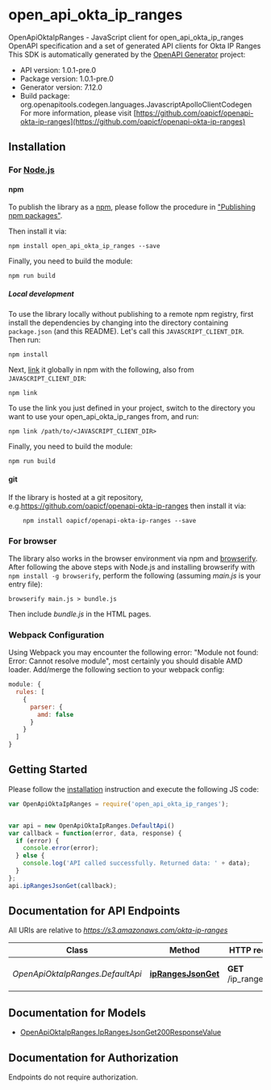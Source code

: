 # open_api_okta_ip_ranges

OpenApiOktaIpRanges - JavaScript client for open_api_okta_ip_ranges
OpenAPI specification and a set of generated API clients for Okta IP Ranges
This SDK is automatically generated by the [OpenAPI Generator](https://openapi-generator.tech) project:

- API version: 1.0.1-pre.0
- Package version: 1.0.1-pre.0
- Generator version: 7.12.0
- Build package: org.openapitools.codegen.languages.JavascriptApolloClientCodegen
For more information, please visit [https://github.com/oapicf/openapi-okta-ip-ranges](https://github.com/oapicf/openapi-okta-ip-ranges)

## Installation

### For [Node.js](https://nodejs.org/)

#### npm

To publish the library as a [npm](https://www.npmjs.com/), please follow the procedure in ["Publishing npm packages"](https://docs.npmjs.com/getting-started/publishing-npm-packages).

Then install it via:

```shell
npm install open_api_okta_ip_ranges --save
```

Finally, you need to build the module:

```shell
npm run build
```

##### Local development

To use the library locally without publishing to a remote npm registry, first install the dependencies by changing into the directory containing `package.json` (and this README). Let's call this `JAVASCRIPT_CLIENT_DIR`. Then run:

```shell
npm install
```

Next, [link](https://docs.npmjs.com/cli/link) it globally in npm with the following, also from `JAVASCRIPT_CLIENT_DIR`:

```shell
npm link
```

To use the link you just defined in your project, switch to the directory you want to use your open_api_okta_ip_ranges from, and run:

```shell
npm link /path/to/<JAVASCRIPT_CLIENT_DIR>
```

Finally, you need to build the module:

```shell
npm run build
```

#### git

If the library is hosted at a git repository, e.g.https://github.com/oapicf/openapi-okta-ip-ranges
then install it via:

```shell
    npm install oapicf/openapi-okta-ip-ranges --save
```

### For browser

The library also works in the browser environment via npm and [browserify](http://browserify.org/). After following
the above steps with Node.js and installing browserify with `npm install -g browserify`,
perform the following (assuming *main.js* is your entry file):

```shell
browserify main.js > bundle.js
```

Then include *bundle.js* in the HTML pages.

### Webpack Configuration

Using Webpack you may encounter the following error: "Module not found: Error:
Cannot resolve module", most certainly you should disable AMD loader. Add/merge
the following section to your webpack config:

```javascript
module: {
  rules: [
    {
      parser: {
        amd: false
      }
    }
  ]
}
```

## Getting Started

Please follow the [installation](#installation) instruction and execute the following JS code:

```javascript
var OpenApiOktaIpRanges = require('open_api_okta_ip_ranges');


var api = new OpenApiOktaIpRanges.DefaultApi()
var callback = function(error, data, response) {
  if (error) {
    console.error(error);
  } else {
    console.log('API called successfully. Returned data: ' + data);
  }
};
api.ipRangesJsonGet(callback);

```

## Documentation for API Endpoints

All URIs are relative to *https://s3.amazonaws.com/okta-ip-ranges*

Class | Method | HTTP request | Description
------------ | ------------- | ------------- | -------------
*OpenApiOktaIpRanges.DefaultApi* | [**ipRangesJsonGet**](docs/DefaultApi.md#ipRangesJsonGet) | **GET** /ip_ranges.json | Retrieve Okta IP ranges


## Documentation for Models

 - [OpenApiOktaIpRanges.IpRangesJsonGet200ResponseValue](docs/IpRangesJsonGet200ResponseValue.md)


## Documentation for Authorization

Endpoints do not require authorization.

